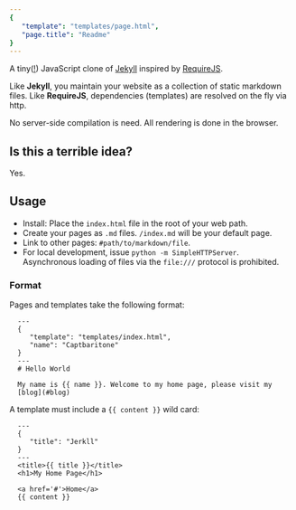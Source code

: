 ```yaml
---
{
   "template": "templates/page.html",
   "page.title": "Readme"
}
---
```

A tiny([!](https://github.com/captbaritone/jerkll/blob/master/index.html))
JavaScript clone of [Jekyll](http://jekyllrb.com/) inspired by
[RequireJS](http://requirejs.org/).

Like **Jekyll**, you maintain your website as a collection of static markdown
files. Like **RequireJS**, dependencies (templates) are resolved on the fly
via http.

No server-side compilation is need. All rendering is done in the browser.

## Is this a terrible idea?

Yes.

## Usage

* Install: Place the `index.html` file in the root of your web path.
* Create your pages as `.md` files. `/index.md` will be your default page.
* Link to other pages: `#path/to/markdown/file`.
* For local development, issue `python -m SimpleHTTPServer`. Asynchronous
  loading of files via the `file:///` protocol is prohibited.

### Format

Pages and templates take the following format:

      ---
      {
         "template": "templates/index.html",
         "name": "Captbaritone"
      }
      ---
      # Hello World

      My name is {{ name }}. Welcome to my home page, please visit my
      [blog](#blog)

A template must include a `{{ content }}` wild card:

      ---
      {
         "title": "Jerkll"
      }
      ---
      <title>{{ title }}</title>
      <h1>My Home Page</h1>

      <a href='#'>Home</a>
      {{ content }}
